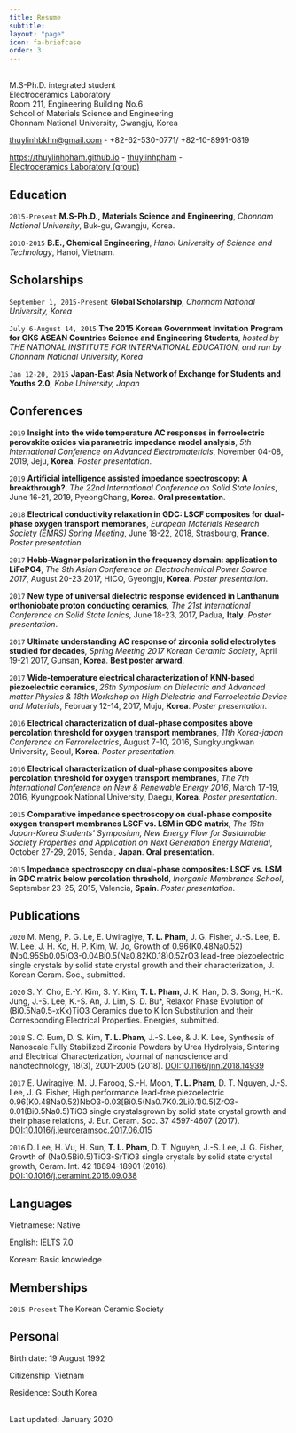 ```yaml
---
title: Resume
subtitle:
layout: "page"
icon: fa-briefcase
order: 3
---
```


<br/>
M.S-Ph.D. integrated student<br/>
Electroceramics Laboratory <br/>
Room 211, Engineering Building No.6 <br/>
School of Materials Science and Engineering <br/>
Chonnam National University, Gwangju, Korea <br/>

<a href="thuylinhbkhn@gmail.com">thuylinhbkhn@gmail.com</a> - +82-62-530-0771/ +82-10-8991-0819

<div id="webaddress">
  <a href="https://thuylinhpham.github.io"><i class="fas fa-home"></i> https://thuylinhpham.github.io</a> - 
  <a href="https://github.com/thuylinhpham"><i class="fab fa-github"></i> thuylinhpham</a> - <br/>
  <a href="https://sites.google.com/site/jnuelectroceramics"><i class="fas fa-users"></i> Electroceramics Laboratory (group)</a><br/>
</div>

## Education

`2015-Present`
**M.S-Ph.D., Materials Science and Engineering**, *Chonnam National University*, Buk-gu, Gwangju, Korea.

`2010-2015`
**B.E., Chemical Engineering**, *Hanoi University of Science and Technology*, Hanoi, Vietnam. <br/>

## Scholarships

`September 1, 2015-Present`
**Global Scholarship**, *Chonnam National University, Korea*

`July 6-August 14, 2015`
**The 2015 Korean Government Invitation Program for GKS ASEAN Countries Science and Engineering Students**, *hosted by THE NATIONAL INSTITUTE FOR INTERNATIONAL EDUCATION, and run by Chonnam National University, Korea*

`Jan 12-20, 2015`
**Japan-East Asia Network of Exchange for Students and Youths 2.0**, *Kobe University, Japan*

## Conferences

`2019`
**Insight into the wide temperature AC responses in ferroelectric perovskite oxides via parametric impedance model analysis**, *5th International Conference on Advanced Electromaterials*, November 04-08, 2019, Jeju, **Korea**. *Poster presentation*.

`2019`
**Artificial intelligence assisted impedance spectroscopy: A breakthrough?**, *The 22nd International Conference on Solid State Ionics*, June 16-21, 2019, PyeongChang, **Korea**. **Oral presentation**.

`2018`
**Electrical conductivity relaxation in GDC: LSCF composites for dual-phase oxygen transport membranes**, *European Materials Research Society (EMRS) Spring Meeting*, June 18-22, 2018, Strasbourg, **France**. *Poster presentation*.

`2017`
**Hebb-Wagner polarization in the frequency domain: application to LiFePO4**, *The 9th Asian Conference on Electrochemical Power Source 2017*, August 20-23 2017, HICO, Gyeongju, **Korea**. *Poster presentation*.

`2017`
**New type of universal dielectric response evidenced in Lanthanum orthoniobate proton conducting ceramics**, *The 21st International Conference on Solid State Ionics*, June 18-23, 2017, Padua, **Italy**. *Poster presentation*.

`2017`
**Ultimate understanding AC response of zirconia solid electrolytes studied for decades**, *Spring Meeting 2017 Korean Ceramic Society*, April 19-21 2017, Gunsan, **Korea**. **Best poster arward**.

`2017`
**Wide-temperature electrical characterization of KNN-based piezoelectric ceramics**, *26th Symposium on Dielectric and Advanced matter Physics & 18th Workshop on High Dielectric and Ferroelectric Device and Materials*, February 12-14, 2017, Muju, **Korea**. *Poster presentation*.

`2016`
**Electrical characterization of dual-phase composites above percolation threshold for oxygen transport membranes**, *11th Korea-japan Conference on Ferrorelectrics*, August 7-10, 2016, Sungkyungkwan University, Seoul, **Korea**. *Poster presentation*.

`2016`
**Electrical characterization of dual-phase composites above percolation threshold for oxygen transport membranes**, *The 7th International Conference on New & Renewable Energy 2016*, March 17-19, 2016, Kyungpook National University, Daegu, **Korea**. *Poster presentation*.

`2015`
**Comparative impedance spectroscopy on dual-phase composite oxygen transport membranes LSCF vs. LSM in GDC matrix**, *The 16th Japan-Korea Students' Symposium, New Energy Flow for Sustainable Society Properties and Application on Next Generation Energy Material*, October 27-29, 2015, Sendai, **Japan**. **Oral presentation**.

`2015`
**Impedance spectroscopy on dual-phase composites: LSCF vs. LSM in GDC matrix below percolation threshold**, *Inorganic Membrance School*, September 23-25, 2015, Valencia, **Spain**. *Poster presentation*.

## Publications

`2020`
M. Meng, P. G. Le, E. Uwiragiye, **T. L. Pham**, J. G. Fisher, J.-S. Lee, B. W. Lee, J. H. Ko, H. P. Kim, W. Jo,  Growth of 0.96(K0.48Na0.52)(Nb0.95Sb0.05)O3-0.04Bi0.5(Na0.82K0.18)0.5ZrO3 lead-free piezoelectric single crystals by solid state crystal growth and their characterization, J. Korean Ceram. Soc., submitted.

`2020`
S. Y. Cho, E.-Y. Kim, S. Y. Kim, **T. L. Pham**, J. K. Han, D. S. Song, H.-K. Jung, J.-S. Lee, K.-S. An, J. Lim, S. D. Bu*, Relaxor Phase Evolution of (Bi0.5Na0.5-xKx)TiO3 Ceramics due to K Ion Substitution and their Corresponding Electrical Properties. Energies, submitted.

`2018`
S. C. Eum, D. S. Kim, **T. L. Pham**, J.-S. Lee, & J. K. Lee, Synthesis of Nanoscale Fully Stabilized Zirconia Powders by Urea Hydrolysis, Sintering and Electrical Characterization, Journal of nanoscience and nanotechnology, 18(3), 2001-2005 (2018). <a href="https://doi.org/10.1166/jnn.2018.14939">DOI:10.1166/jnn.2018.14939</a>

`2017`
E. Uwiragiye, M. U. Farooq, S.-H. Moon, **T. L. Pham**, D. T. Nguyen, J.-S. Lee, J. G. Fisher, High performance lead-free piezoelectric 0.96(K0.48Na0.52)NbO3-0.03[Bi0.5(Na0.7K0.2Li0.1)0.5]ZrO3-0.01(Bi0.5Na0.5)TiO3 single crystalsgrown by solid state crystal growth and their phase relations, J. Eur. Ceram. Soc. 37 4597-4607 (2017). <a href="https://doi.org/10.1016/j.jeurceramsoc.2017.06.015">DOI:10.1016/j.jeurceramsoc.2017.06.015</a>

`2016`
D. Lee, H. Vu, H. Sun, **T. L. Pham**, D. T. Nguyen, J.-S. Lee, J. G. Fisher, Growth of (Na0.5Bi0.5)TiO3-SrTiO3 single crystals by solid state crystal growth, Ceram. Int. 42 18894-18901 (2016). <a href="https://doi.org/10.1016/10.1016/j.ceramint.2016.09.038">DOI:10.1016/j.ceramint.2016.09.038</a>

## Languages

Vietnamese: Native

English: IELTS 7.0

Korean: Basic knowledge

## Memberships

`2015-Present`
The Korean Ceramic Society

## Personal

Birth date: 19 August 1992

Citizenship: Vietnam

Residence: South Korea 

<br/>Last updated: January 2020<br/><br/>


